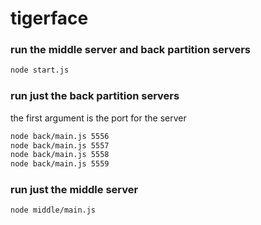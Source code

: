 # tigerface

### run the middle server and back partition servers 
```bash
node start.js 
```

### run just the back partition servers 
the first argument is the port for the server 
```bash
node back/main.js 5556 
node back/main.js 5557
node back/main.js 5558
node back/main.js 5559
```

### run just the middle server
```bash
node middle/main.js
```



